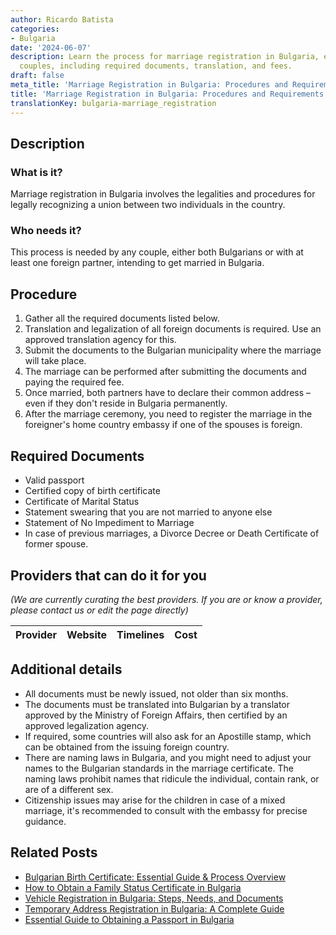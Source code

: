 ```yaml
---
author: Ricardo Batista
categories:
- Bulgaria
date: '2024-06-07'
description: Learn the process for marriage registration in Bulgaria, essential for
  couples, including required documents, translation, and fees.
draft: false
meta_title: 'Marriage Registration in Bulgaria: Procedures and Requirements'
title: 'Marriage Registration in Bulgaria: Procedures and Requirements'
translationKey: bulgaria-marriage_registration
---
```


## Description
### What is it?
Marriage registration in Bulgaria involves the legalities and procedures for legally recognizing a union between two individuals in the country.

### Who needs it?
This process is needed by any couple, either both Bulgarians or with at least one foreign partner, intending to get married in Bulgaria.

## Procedure
1. Gather all the required documents listed below.
2. Translation and legalization of all foreign documents is required. Use an approved translation agency for this.
3. Submit the documents to the Bulgarian municipality where the marriage will take place.
4. The marriage can be performed after submitting the documents and paying the required fee.
5. Once married, both partners have to declare their common address – even if they don't reside in Bulgaria permanently.
6. After the marriage ceremony, you need to register the marriage in the foreigner's home country embassy if one of the spouses is foreign.

## Required Documents
- Valid passport
- Certified copy of birth certificate
- Certificate of Marital Status
- Statement swearing that you are not married to anyone else
- Statement of No Impediment to Marriage
- In case of previous marriages, a Divorce Decree or Death Certificate of former spouse.
  
## Providers that can do it for you

_(We are currently curating the best providers. If you are or know a provider, please contact us or edit the page directly)_

| Provider        |     Website     |     Timelines    |       Cost      |
| --------------- | --------------- |  :-------------: | :-------------: |

## Additional details
- All documents must be newly issued, not older than six months.
- The documents must be translated into Bulgarian by a translator approved by the Ministry of Foreign Affairs, then certified by an approved legalization agency.
- If required, some countries will also ask for an Apostille stamp, which can be obtained from the issuing foreign country.
- There are naming laws in Bulgaria, and you might need to adjust your names to the Bulgarian standards in the marriage certificate. The naming laws prohibit names that ridicule the individual, contain rank, or are of a different sex.
- Citizenship issues may arise for the children in case of a mixed marriage, it's recommended to consult with the embassy for precise guidance.


## Related Posts

- [Bulgarian Birth Certificate: Essential Guide & Process Overview](https://tramitit.com/guides/bulgaria/issuance_of_a_birth_certificate/)
- [How to Obtain a Family Status Certificate in Bulgaria](https://tramitit.com/guides/bulgaria/issuance_of_a_family_status_certificate/)
- [Vehicle Registration in Bulgaria: Steps, Needs, and Documents](https://tramitit.com/guides/bulgaria/registration_of_a_new_vehicle/)
- [Temporary Address Registration in Bulgaria: A Complete Guide](https://tramitit.com/guides/bulgaria/temporary_address_registration/)
- [Essential Guide to Obtaining a Passport in Bulgaria](https://tramitit.com/guides/bulgaria/issuance_of_a_passport/)